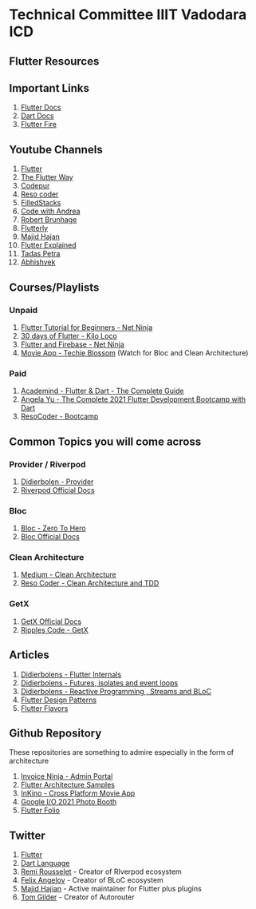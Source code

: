 # **Technical Committee IIIT Vadodara ICD**

## **Flutter Resources**

## Important Links

1. [Flutter Docs](https://flutter.dev/docs)
2. [Dart Docs](https://dart.dev/guides)
3. [Flutter Fire](https://firebase.flutter.dev/)

## Youtube Channels

1. [Flutter](https://www.youtube.com/channel/UCwXdFgeE9KYzlDdR7TG9cMw)
2. [The Flutter Way](https://www.youtube.com/channel/UCJm7i4g4z7ZGcJA_HKHLCVw)
3. [Codepur](https://www.youtube.com/c/HelloCodepur)
4. [Reso coder](https://www.youtube.com/c/ResoCoder)
5. [FilledStacks](https://www.youtube.com/c/FilledStacks)
6. [Code with Andrea](https://www.youtube.com/c/CodeWithAndrea)
7. [Robert Brunhage](https://www.youtube.com/user/MrShadowFate)
8. [Flutterly](https://www.youtube.com/c/Flutterly)
9. [Majid Hajan](https://www.youtube.com/c/mhadaily)
10. [Flutter Explained](https://www.youtube.com/user/Lionranger)
11. [Tadas Petra](https://www.youtube.com/channel/UCNaJHBXsvbfkItVMNmzmTPQ)
12. [Abhishvek](https://www.youtube.com/channel/UCIxJGxcB4pSrIvuv8FyuqUA)

## Courses/Playlists

### Unpaid

1. [Flutter Tutorial for Beginners - Net Ninja](https://www.youtube.com/playlist?list=PL4cUxeGkcC9jLYyp2Aoh6hcWuxFDX6PBJ)
2. [30 days of Flutter - Kilo Loco](https://www.youtube.com/playlist?list=PL5h37q2DJtAP36eI9j9yKxbZBASUMb9eZ)
3. [Flutter and Firebase - Net Ninja](https://www.youtube.com/playlist?list=PL4cUxeGkcC9j--TKIdkb3ISfRbJeJYQwC)
4. [Movie App - Techie Blossom](https://www.youtube.com/playlist?list=PL342JVRNQxEAcQdnNeN0JmMzfcm6VtLxS) (Watch for Bloc and Clean Architecture)

### Paid

1. [Academind - Flutter &amp; Dart - The Complete Guide](https://www.udemy.com/course/learn-flutter-dart-to-build-ios-android-apps/)
2. [Angela Yu - The Complete 2021 Flutter Development Bootcamp with Dart](https://www.udemy.com/course/flutter-bootcamp-with-dart/)
3. [ResoCoder - Bootcamp](https://resocoder.com/fdb/)

## Common Topics you will come across

### Provider / Riverpod

1. [Didierbolen - Provider](https://www.didierboelens.com/2019/07/provider-points-of-interest-points-to-care-about/)
2. [Riverpod Official Docs](https://riverpod.dev/docs/getting_started)

### Bloc

1. [Bloc - Zero To Hero](https://www.youtube.com/playlist?list=PLptHs0ZDJKt_T-oNj_6Q98v-tBnVf-S_o)
2. [Bloc Official Docs](https://bloclibrary.dev/#/)

### Clean Architecture

1. [Medium - Clean Architecture](https://devmuaz.medium.com/flutter-clean-architecture-series-part-1-d2d4c2e75c47)
2. [Reso Coder - Clean Architecture and TDD](https://resocoder.com/flutter-clean-architecture-tdd/)

### GetX

1. [GetX Official Docs](https://chornthorn.github.io/getx-docs/index)
2. [Ripples Code - GetX](https://www.youtube.com/playlist?list=PLCaS22Sjc8YR32XmudgmVqs49t-eKKr9t)

## Articles

1. [Didierbolens - Flutter Internals](https://www.didierboelens.com/2019/09/flutter-internals/)
2. [Didierbolens - Futures, isolates and event loops](https://www.didierboelens.com/2019/01/futures-isolates-event-loop/)
3. [Didierbolens - Reactive Programming , Streams and BLoC](https://www.didierboelens.com/2018/08/reactive-programming-streams-bloc/)
4. [Flutter Design Patterns](https://link.medium.com/XHTcq20Mclb)
5. [Flutter Flavors](https://link.medium.com/zAlDOm4Mclb)

## Github Repository

These repositories are something to admire especially in the form of architecture

1. [Invoice Ninja - Admin Portal](https://github.com/invoiceninja/admin-portal)
2. [Flutter Architecture Samples](https://github.com/brianegan/flutter_architecture_samples)
3. [InKino - Cross Platform Movie App](https://github.com/roughike/inKino)
4. [Google I/O 2021 Photo Booth](https://github.com/VGVentures/photobooth)
5. [Flutter Folio](https://github.com/gskinnerTeam/flutter-folio)

## Twitter

1. [Flutter](https://twitter.com/FlutterDev)
2. [Dart Language](https://twitter.com/dart_lang)
3. [Remi Rousselet](https://twitter.com/remi_rousselet) - Creator of RIverpod ecosystem
4. [Felix Angelov](https://twitter.com/felangelov) - Creator of BLoC ecosystem
5. [Majid Hajian](https://twitter.com/mhadaily) - Active maintainer for Flutter plus plugins
6. [Tom Gilder](https://twitter.com/tomgilder) - Creator of Autorouter
